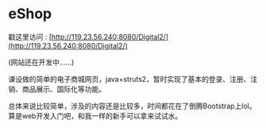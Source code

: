 # eShop #
戳这里访问 : [http://119.23.56.240:8080/Digital2/](http://119.23.56.240:8080/Digital2/)

(网站还在开发中......)

课设做的简单的电子商城网页，java+struts2，暂时实现了基本的登录、注册、注销、商品展示、国际化等功能。

总体来说比较简单，涉及的内容还是比较多，时间都花在了倒腾Bootstrap上lol。算是web开发入门吧，和我一样的新手可以拿来试试水。